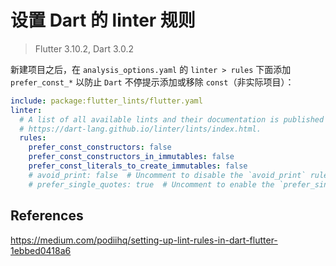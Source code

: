 # 设置 Dart 的 linter 规则

> Flutter 3.10.2, Dart 3.0.2

新建项目之后，在 `analysis_options.yaml` 的 `linter > rules` 下面添加 `prefer_const_*` 以防止 `Dart` 不停提示添加或移除 `const`（非实际项目）：

```yml
include: package:flutter_lints/flutter.yaml
linter:
  # A list of all available lints and their documentation is published at
  # https://dart-lang.github.io/linter/lints/index.html.
  rules:
    prefer_const_constructors: false
    prefer_const_constructors_in_immutables: false
    prefer_const_literals_to_create_immutables: false
    # avoid_print: false  # Uncomment to disable the `avoid_print` rule
    # prefer_single_quotes: true  # Uncomment to enable the `prefer_single_quotes` rule
```

## References

https://medium.com/podiihq/setting-up-lint-rules-in-dart-flutter-1ebbed0418a6
